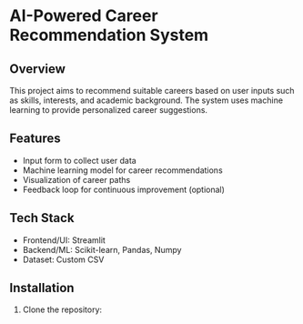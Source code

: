 # AI-Powered Career Recommendation System

## Overview
This project aims to recommend suitable careers based on user inputs such as skills, interests, and academic background. The system uses machine learning to provide personalized career suggestions.

## Features
- Input form to collect user data
- Machine learning model for career recommendations
- Visualization of career paths
- Feedback loop for continuous improvement (optional)

## Tech Stack
- Frontend/UI: Streamlit
- Backend/ML: Scikit-learn, Pandas, Numpy
- Dataset: Custom CSV

## Installation
1. Clone the repository: